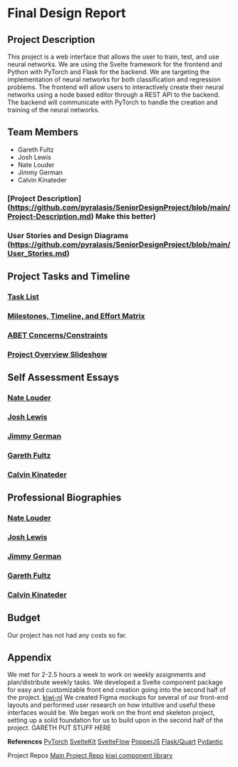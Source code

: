# Final Design Report
## Project Description
This project is a web interface that allows the user to train, test, and use neural networks. We are using the Svelte framework for the frontend and Python with PyTorch and Flask for the backend. We are targeting the implementation of neural networks for both classification and regression problems. The frontend will allow users to interactively create their neural networks using a node based editor through a REST API to the backend. The backend will communicate with PyTorch to handle the creation and training of the neural networks.
## Team Members 
- Gareth Fultz 
- Josh Lewis 
- Nate Louder
- Jimmy German 
- Calvin Kinateder

### [Project Description] (https://github.com/pyralasis/SeniorDesignProject/blob/main/Project-Description.md) Make this better)
### User Stories and Design Diagrams (https://github.com/pyralasis/SeniorDesignProject/blob/main/User_Stories.md)
## Project Tasks and Timeline
### [Task List](https://github.com/pyralasis/SeniorDesignProject/blob/main/TaskList.md)
### [Milestones, Timeline, and Effort Matrix](https://github.com/pyralasis/SeniorDesignProject/blob/main/Milestones.md)
### [ABET Concerns/Constraints](https://github.com/pyralasis/SeniorDesignProject/blob/main/Constraints%20Essay.pdf)
### [Project Overview Slideshow](https://docs.google.com/presentation/d/1bIvIAZtAevQ4dyUo2utNE_HDR_ljwRWwsb-eQXItnAw/edit)
## Self Assessment Essays
### [Nate Louder](https://github.com/pyralasis/SeniorDesignProject/blob/main/essays/nathaniel-self-assessment.pdf)
### [Josh Lewis](https://github.com/pyralasis/SeniorDesignProject/blob/main/essays/Josh%20Lewis-Essay.pdf)
### [Jimmy German](https://github.com/pyralasis/SeniorDesignProject/blob/main/essays/German-Capstone.pdf)
### [Gareth Fultz](https://github.com/pyralasis/SeniorDesignProject/blob/main/essays/FultzAssignment3.pdf)
### [Calvin Kinateder](https://github.com/pyralasis/SeniorDesignProject/blob/main/essays/calvin-essay.pdf)

## Professional Biographies
### [Nate Louder](https://github.com/pyralasis/SeniorDesignProject/blob/main/professional-bios/nate-louder-bio.md)
### [Josh Lewis](https://github.com/pyralasis/SeniorDesignProject/blob/main/professional-bios/josh-lewis-bio.md)
### [Jimmy German](https://github.com/pyralasis/SeniorDesignProject/blob/main/professional-bios/jimmy-german-bio.md)
### [Gareth Fultz](https://github.com/pyralasis/SeniorDesignProject/blob/main/professional-bios/gareth-fultz-bio.md)
### [Calvin Kinateder](https://github.com/pyralasis/SeniorDesignProject/blob/main/professional-bios/calvin-kinateder-bio.md)

## Budget
Our project has not had any costs so far.

## Appendix
We met for 2-2.5 hours a week to work on weekly assignments and plan/distribute weekly tasks.
We developed a Svelte component package for easy and customizable front end creation going into the second half of the project. [kiwi-nl](https://www.npmjs.com/package/kiwi-nl)
We created Figma mockups for several of our front-end layouts and performed user research on how intuitive and useful these interfaces would be.
We began work on the front end skeleton project, setting up a solid foundation for us to build upon in the second half of the project.
GARETH PUT STUFF HERE

**References**
[PyTorch](https://pytorch.org/)
[SvelteKit](https://svelte.dev/docs/kit)
[SvelteFlow](https://svelteflow.dev/)
[PopperJS](https://popper.js.org/)
[Flask/Quart](https://flask.palletsprojects.com/en/stable/)
[Pydantic](https://docs.pydantic.dev/latest/)

Project Repos
[Main Project Repo](https://github.com/pyralasis/SeniorDesignProject/tree/main)
[kiwi component library](https://github.com/Nate-Louder/kiwi)
